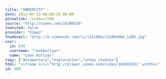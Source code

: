 ```yaml
---
title: "UNDERCITY"
date: 2012-05-23 00:06:26 00:00
permalink: /videos/569
source: "http://vimeo.com/18280328"
featured: false
provider: "Vimeo"
thumbnail: "http://b.vimeocdn.com/ts/115/004/115004966_1280.jpg"
user:
  id: 634
  username: "leonkotlyar"
  name: "Leon Kotlyar"
tags: ["documentary","exploration","urban studies"]
html: "<iframe src=\"http://player.vimeo.com/video/18280328\" width=\"1280\" height=\"720\" frameborder=\"0\" webkitallowfullscreen mozallowfullscreen allowfullscreen></iframe>"
id: 569
---
```


